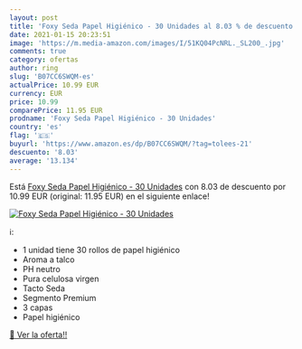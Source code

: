 ```yaml
---
layout: post
title: 'Foxy Seda Papel Higiénico - 30 Unidades al 8.03 % de descuento'
date: 2021-01-15 20:23:51
image: 'https://m.media-amazon.com/images/I/51KQ04PcNRL._SL200_.jpg'
comments: true
category: ofertas
author: ring
slug: 'B07CC6SWQM-es'
actualPrice: 10.99 EUR
currency: EUR
price: 10.99
comparePrice: 11.95 EUR
prodname: 'Foxy Seda Papel Higiénico - 30 Unidades'
country: 'es'
flag: '🇪🇸'
buyurl: 'https://www.amazon.es/dp/B07CC6SWQM/?tag=tolees-21'
descuento: '8.03'
average: '13.134'
---
```


Está [Foxy Seda Papel Higiénico - 30 Unidades](https://www.amazon.es/dp/B07CC6SWQM/?tag=tolees-21) con 8.03 de descuento por 10.99 EUR (original: 11.95 EUR) en el siguiente enlace!

[![Foxy Seda Papel Higiénico - 30 Unidades](https://m.media-amazon.com/images/I/51KQ04PcNRL._SL200_.jpg)](https://www.amazon.es/dp/B07CC6SWQM/?tag=tolees-21)

ℹ️:

- 1 unidad tiene 30 rollos de papel higiénico
- Aroma a talco
- PH neutro
- Pura celulosa virgen
- Tacto Seda
- Segmento Premium
- 3 capas
- Papel higiénico

[🛒 Ver la oferta!!](https://www.amazon.es/dp/B07CC6SWQM/?tag=tolees-21)
